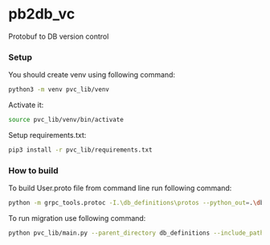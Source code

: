 # pb2db_vc
Protobuf to DB version control

### Setup
You should create venv using following command:
```bash
python3 -m venv pvc_lib/venv
```
Activate it:
```bash
source pvc_lib/venv/bin/activate
```

Setup requirements.txt:
```bash
pip3 install -r pvc_lib/requirements.txt
```

### How to build 
To build User.proto file from command line run following command:
```bash
python -m grpc_tools.protoc -I.\db_definitions\protos --python_out=.\db+definitions\generated .\db_definitions\protos\user.proto
```

To run migration use following command:
```bash
python pvc_lib/main.py --parent_directory db_definitions --include_paths venv/lib/python3.10/site-packages/grpc_tools/_proto
```
